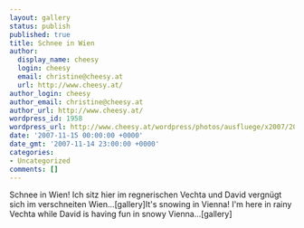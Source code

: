 ```yaml
---
layout: gallery
status: publish
published: true
title: Schnee in Wien
author:
  display_name: cheesy
  login: cheesy
  email: christine@cheesy.at
  url: http://www.cheesy.at/
author_login: cheesy
author_email: christine@cheesy.at
author_url: http://www.cheesy.at/
wordpress_id: 1958
wordpress_url: http://www.cheesy.at/wordpress/photos/ausfluege/x2007/2007-11-15/
date: '2007-11-15 00:00:00 +0000'
date_gmt: '2007-11-14 23:00:00 +0000'
categories:
- Uncategorized
comments: []
---
```

<!--:de-->Schnee in Wien! Ich sitz hier im regnerischen Vechta und David vergnügt sich im verschneiten Wien...[gallery]<!--:--><!--:en-->It's snowing in Vienna! I'm here in rainy Vechta while David is having fun in snowy Vienna...[gallery]<!--:-->
